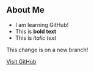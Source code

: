 ## About Me

- I am learning GitHub!
- This is **bold text**
- This is *italic text*

This change is on a new branch!

[Visit GitHub](https://github.com)
